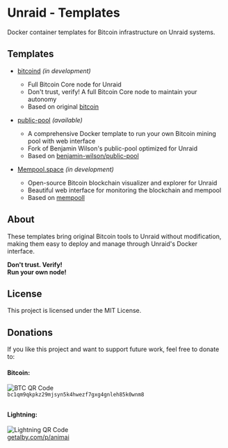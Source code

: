 # Unraid - Templates

Docker container templates for Bitcoin infrastructure on Unraid systems.

## Templates

- [bitcoind](https://github.com/bitcoin/bitcoin) *(in development)*
  - Full Bitcoin Core node for Unraid
  - Don't trust, verify! A full Bitcoin Core node to maintain your autonomy
  - Based on original [bitcoin](https://github.com/bitcoin/bitcoin)

- [public-pool](https://github.com/benjamin-wilson/public-pool) *(available)*
  - A comprehensive Docker template to run your own Bitcoin mining pool with web interface
  - Fork of Benjamin Wilson's public-pool optimized for Unraid
  - Based on [benjamin-wilson/public-pool](https://github.com/benjamin-wilson/public-pool)

- [Mempool.space](https://github.com/mempool/mempool) *(in development)*
  - Open-source Bitcoin blockchain visualizer and explorer for Unraid
  - Beautiful web interface for monitoring the blockchain and mempool
  - Based on [mempooll](https://github.com/mempool/mempool)

## About

These templates bring original Bitcoin tools to Unraid without modification, making them easy to deploy and manage through Unraid's Docker interface.

**Don't trust. Verify!**  
**Run your own node!**


## License

This project is licensed under the MIT License.

## Donations

If you like this project and want to support future work, feel free to donate to:

#### **Bitcoin:**  
![BTC QR Code](https://api.qrserver.com/v1/create-qr-code/?size=150x150&data=bc1qm9qkpkz29mjsyn5k4hwezf7gxg4gnleh85k0wnm8)  
`bc1qm9qkpkz29mjsyn5k4hwezf7gxg4gnleh85k0wnm8`
##
#### **Lightning:**  
![Lightning QR Code](https://api.qrserver.com/v1/create-qr-code/?size=150x150&data=https://getalby.com/p/animai)  
[getalby.com/p/animai](https://getalby.com/p/animai)
